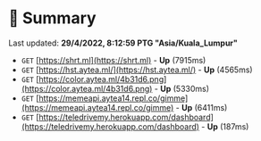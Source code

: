 # 📖 Summary
Last updated: **29/4/2022, 8:12:59 PTG "Asia/Kuala_Lumpur"**

- `GET` [https://shrt.ml](https://shrt.ml) - **Up** (7915ms)
- `GET` [https://hst.aytea.ml/](https://hst.aytea.ml/) - **Up** (4565ms)
- `GET` [https://color.aytea.ml/4b31d6.png](https://color.aytea.ml/4b31d6.png) - **Up** (5330ms)
- `GET` [https://memeapi.aytea14.repl.co/gimme](https://memeapi.aytea14.repl.co/gimme) - **Up** (6411ms)
- `GET` [https://teledrivemy.herokuapp.com/dashboard](https://teledrivemy.herokuapp.com/dashboard) - **Up** (187ms)
